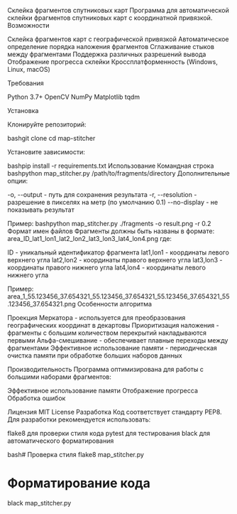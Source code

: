 Склейка фрагментов спутниковых карт
Программа для автоматической склейки фрагментов спутниковых карт с координатной привязкой.
Возможности

Склейка фрагментов карт с географической привязкой
Автоматическое определение порядка наложения фрагментов
Сглаживание стыков между фрагментами
Поддержка различных разрешений вывода
Отображение прогресса склейки
Кроссплатформенность (Windows, Linux, macOS)

Требования

Python 3.7+
OpenCV
NumPy
Matplotlib
tqdm

Установка

Клонируйте репозиторий:

bashgit clone <repository-url>
cd map-stitcher

Установите зависимости:

bashpip install -r requirements.txt
Использование
Командная строка
bashpython map_stitcher.py /path/to/fragments/directory
Дополнительные опции:

-o, --output - путь для сохранения результата
-r, --resolution - разрешение в пикселях на метр (по умолчанию 0.1)
--no-display - не показывать результат

Пример:
bashpython map_stitcher.py ./fragments -o result.png -r 0.2
Формат имен файлов
Фрагменты должны быть названы в формате:
area_ID_lat1_lon1_lat2_lon2_lat3_lon3_lat4_lon4.png
где:

ID - уникальный идентификатор фрагмента
lat1,lon1 - координаты левого верхнего угла
lat2,lon2 - координаты правого верхнего угла
lat3,lon3 - координаты правого нижнего угла
lat4,lon4 - координаты левого нижнего угла

Пример: area_1_55.123456_37.654321_55.123456_37.654321_55.123456_37.654321_55.123456_37.654321.png
Особенности алгоритма

Проекция Меркатора - используется для преобразования географических координат в декартовы
Приоритизация наложения - фрагменты с большим количеством перекрытий накладываются первыми
Альфа-смешивание - обеспечивает плавные переходы между фрагментами
Эффективное использование памяти - периодическая очистка памяти при обработке больших наборов данных

Производительность
Программа оптимизирована для работы с большими наборами фрагментов:

Эффективное использование памяти
Отображение прогресса
Обработка ошибок

Лицензия
MIT License
Разработка
Код соответствует стандарту PEP8. Для разработки рекомендуется использовать:

flake8 для проверки стиля кода
pytest для тестирования
black для автоматического форматирования

bash# Проверка стиля
flake8 map_stitcher.py

# Форматирование кода
black map_stitcher.py
